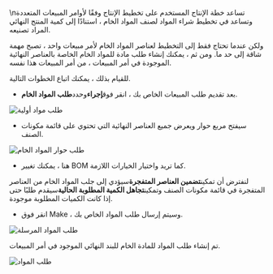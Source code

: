 \nتساعد خطة الإنتاج المستخدم على تخطيط الإنتاج وفقًا لأوامر المبيعات المتعددة وتساعد في تخطيط شراء المواد لصنف المواد الخام ، استنادًا إلى كمية المنتج النهائي المراد تصنيعه.

ولكن عندما تحتاج فقط إلى التخطيط لعناصر المواد الخام لأمر مبيعات واحد ، تصبح مهمة شاقة إلى حد ما. ومن ثم ، يمكنك إنشاء طلب مادة للمواد الخام الخاصة بالعناصر النهائية الموجودة في أمر المبيعات ، من أمر المبيعات هذا نفسه.

للقيام بذلك ، يمكنك اتباع الخطوات التالية.

* بعد تقديم طلب المبيعات الخاص بك ، انقر فوق**إجراء**وحدد**طلب المواد الخام**.

![طلب مواد أولية](https://docs.erpnext.com/files/request-for-raw-materials.png)

* سيفتح مربع حوار ويعرض جميع العناصر النهائية التي تحتوي على قائمة مكونات الصنف.

![طلب حوار المواد الخام](https://docs.erpnext.com/files/request-for-raw-materials-dialog.png)

* هنا ، يمكنك تغيير BOM كما تريد واختيار الخيارات اللازمة.

لنفترض أن تمكين**تضمين العناصر المتفجرة**سيؤدي إلى جلب المواد الخام من العناصر المتفجرة في قائمة مكونات الصنف وتمكين**تجاهل الكمية المطلوبة الحالية**سيقدم طلبًا حتى إذا كانت الكميات المطلوبة موجودة.

* انقر فوق Make ، وسيتم إرسال طلب المواد الخاص بك.

![طلب المواد المرسلة](https://docs.erpnext.com/files/material-request-submitted.png)

تم إنشاء طلب المواد للمادة الخام للبند النهائي الموجود في أمر المبيعات.

![طلب المواد](https://docs.erpnext.com/files/created-mr-from-sales-order.png)